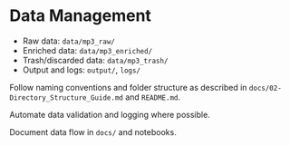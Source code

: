 # Data Management

- Raw data: `data/mp3_raw/`
- Enriched data: `data/mp3_enriched/`
- Trash/discarded data: `data/mp3_trash/`
- Output and logs: `output/`, `logs/`

Follow naming conventions and folder structure as described in `docs/02-Directory_Structure_Guide.md` and `README.md`.

Automate data validation and logging where possible.

Document data flow in `docs/` and notebooks.
